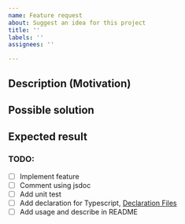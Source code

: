 ```yaml
---
name: Feature request
about: Suggest an idea for this project
title: ''
labels: ''
assignees: ''

---
```


## Description (Motivation)
<!---
Describe the feature. Why it is needed! 
-->

## Possible solution
<!---
Maybe you know how to implement it, or maybe you have a partial solution
-->

## Expected result
<!--
Show how it will be used in code blocks
```js
sample code here
```
-->

### TODO:
<!---
This section is written by maintainers. Remove it if it's not appropriate
-->

- [ ] Implement feature
- [ ] Comment using jsdoc
- [ ] Add unit test 
- [ ] Add declaration for Typescript, [Declaration Files](https://www.typescriptlang.org/docs/handbook/declaration-files/introduction.html)
- [ ] Add usage and describe in README
